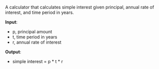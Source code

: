 A calculator that calculates simple interest given principal, annual rate of interest, and time period in years.

**Input**:
- p, principal amount
- t, time period in years
- r, annual rate of interest

**Output**:
- simple interest = p * t * r

